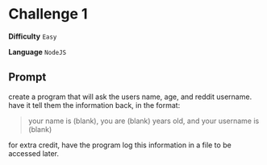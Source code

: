 # Challenge 1

**Difficulty** `Easy`

**Language** `NodeJS`

## Prompt

create a program that will ask the users name, age, and reddit username. have it tell them the information back, in the format:

> your name is (blank), you are (blank) years old, and your username is (blank)

for extra credit, have the program log this information in a file to be accessed later.